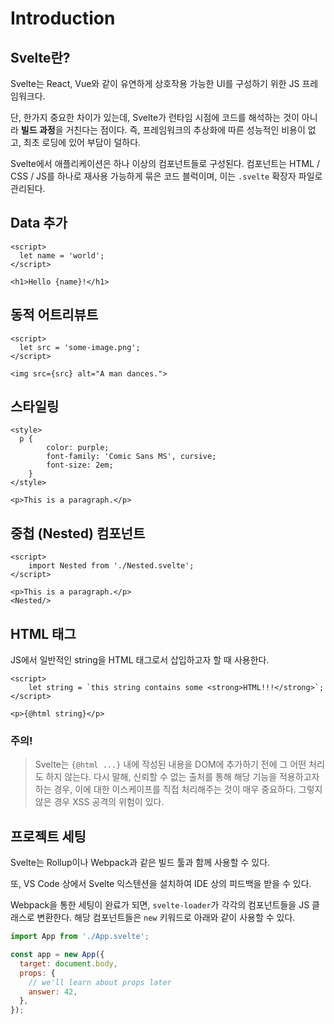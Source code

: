 # Introduction

## Svelte란?

Svelte는 React, Vue와 같이 유연하게 상호작용 가능한 UI를 구성하기 위한 JS 프레임워크다.

단, 한가지 중요한 차이가 있는데, Svelte가 런타임 시점에 코드를 해석하는 것이 아니라 **빌드 과정**을 거친다는 점이다. 즉, 프레임워크의 추상화에 따른 성능적인 비용이 없고, 최초 로딩에 있어 부담이 덜하다.

Svelte에서 애플리케이션은 하나 이상의 컴포넌트들로 구성된다. 컴포넌트는 HTML / CSS / JS를 하나로 재사용 가능하게 묶은 코드 블럭이며, 이는 `.svelte` 확장자 파일로 관리된다.

## Data 추가

```svelte
<script>
  let name = 'world';
</script>

<h1>Hello {name}!</h1>
```

## 동적 어트리뷰트

```svelte
<script>
  let src = 'some-image.png';
</script>

<img src={src} alt="A man dances.">
```

## 스타일링

```svelte
<style>
  p {
		color: purple;
		font-family: 'Comic Sans MS', cursive;
		font-size: 2em;
	}
</style>

<p>This is a paragraph.</p>
```

## 중첩 (Nested) 컴포넌트

```svelte
<script>
	import Nested from './Nested.svelte';
</script>

<p>This is a paragraph.</p>
<Nested/>
```

## HTML 태그

JS에서 일반적인 string을 HTML 태그로서 삽입하고자 할 때 사용한다.

```svelte
<script>
	let string = `this string contains some <strong>HTML!!!</strong>`;
</script>

<p>{@html string}</p>
```

### **주의!**

> Svelte는 `{@html ...}` 내에 작성된 내용을 DOM에 추가하기 전에 그 어떤 처리도 하지 않는다. 다시 말해, 신뢰할 수 없는 출처를 통해 해당 기능을 적용하고자 하는 경우, 이에 대한 이스케이프를 직접 처리해주는 것이 매우 중요하다. 그렇지 않은 경우 XSS 공격의 위험이 있다.

## 프로젝트 세팅

Svelte는 Rollup이나 Webpack과 같은 빌드 툴과 함께 사용할 수 있다.

또, VS Code 상에서 Svelte 익스텐션을 설치하여 IDE 상의 피드백을 받을 수 있다.

Webpack을 통한 세팅이 완료가 되면, `svelte-loader`가 각각의 컴포넌트들을 JS 클래스로 변환한다. 해당 컴포넌트들은 `new` 키워드로 아래와 같이 사용할 수 있다.

```js
import App from './App.svelte';

const app = new App({
  target: document.body,
  props: {
    // we'll learn about props later
    answer: 42,
  },
});
```
